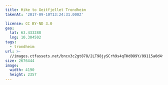 ```yaml
---
title: Hike to Geitfjellet Trondheim
takenAt: '2017-09-10T13:24:31.000Z'

license: CC BY-ND 3.0
geo:
  lat: 63.433288
  lng: 10.304502
tags:
  - trondheim
url: >-
  //images.ctfassets.net/bncv3c2gt878/2LT98jySCrh9s4qTHd0O9Y/09115a0d4f922ebb21b488f982c1833e/hike-to-geitfjellet-trondheim_36956521856_o
size: 2676444
image:
  width: 4190
  height: 2357
---
```

